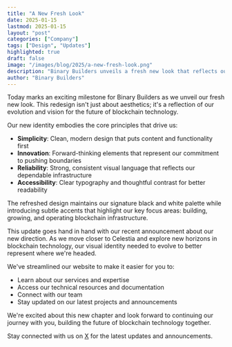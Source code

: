 ```yaml
---
title: "A New Fresh Look"
date: 2025-01-15
lastmod: 2025-01-15
layout: "post"
categories: ["Company"]
tags: ["Design", "Updates"]
highlighted: true
draft: false
image: "/images/blog/2025/a-new-fresh-look.png"
description: "Binary Builders unveils a fresh new look that reflects our vision for the future of blockchain technology."
author: "Binary Builders"
---
```


Today marks an exciting milestone for Binary Builders as we unveil our fresh new look. This redesign isn't just about aesthetics; it's a reflection of our evolution and vision for the future of blockchain technology.

Our new identity embodies the core principles that drive us:

- **Simplicity**: Clean, modern design that puts content and functionality first
- **Innovation**: Forward-thinking elements that represent our commitment to pushing boundaries
- **Reliability**: Strong, consistent visual language that reflects our dependable infrastructure
- **Accessibility**: Clear typography and thoughtful contrast for better readability

The refreshed design maintains our signature black and white palette while introducing subtle accents that highlight our key focus areas: building, growing, and operating blockchain infrastructure.

This update goes hand in hand with our recent announcement about our new direction. As we move closer to Celestia and explore new horizons in blockchain technology, our visual identity needed to evolve to better represent where we're headed.

We've streamlined our website to make it easier for you to:
- Learn about our services and expertise
- Access our technical resources and documentation
- Connect with our team
- Stay updated on our latest projects and announcements

We're excited about this new chapter and look forward to continuing our journey with you, building the future of blockchain technology together.

Stay connected with us on [X](https://x.com/binary_builders) for the latest updates and announcements. 